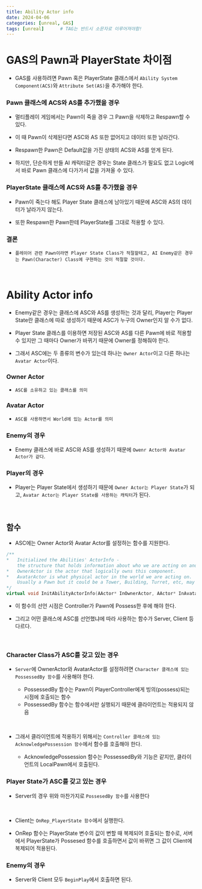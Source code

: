 ```yaml
---
title: Ability Actor info
date: 2024-04-06
categories: [unreal, GAS]
tags: [unreal]		# TAG는 반드시 소문자로 이루어져야함!
---
```


**GAS의 Pawn과 PlayerState 차이점**
=============

* GAS를 사용하려면 Pawn 혹은 PlayerState 클래스에서 `Ability System Component(ACS)`와 `Attribute Set(AS)`을 추가해야 한다.


### Pawn 클래스에 ACS와 AS를 추가했을 경우

* 멀티플레이 게임에서는 Pawn이 죽을 경우 그 Pawn을 삭제하고 Respawn할 수 있다.

* 이 때 Pawn이 삭제된다면 ASC와 AS 또한 없어지고 데이터 또한 날라간다.

* Respawn한 Pawn은 Default값을 가진 상태의 ACS와 AS를 얻게 된다.

* 하지만, 단순하게 만들 AI 캐릭터같은 경우는 State 클래스가 필요도 없고 Logic에서 바로 Pawn 클래스에 다가가서 값을 가져올 수 있다.

### PlayerState 클래스에 ACS와 AS를 추가했을 경우

* Pawn이 죽는다 해도 Player State 클래스에 남아있기 때문에 ASC와 AS의 데이터가 날라가지 않는다.

* 또한 Respawn한 Pawn한테 PlayerState를 그대로 적용할 수 있다.


### 결론

* `플레이어 관련 Pawn이라면 Player State Class가 적절할테고, AI Enemy같은 경우는 Pawn(Character) Class에 구현하는 것이 적절할 것이다.`

<br>

**Ability Actor info**
=======

* Enemy같은 경우는 클래스에 ASC와 AS를 생성하는 것과 달리, Player는 Player State란 클래스에 따로 생성하기 때문에 ASC가 누구의 Owner인지 알 수가 없다.

* Player State 클래스를 이용하면 저장된 ASC와 AS를 다른 Pawn에 바로 적용할 수 있지만 그 때마다 Owner가 바뀌기 때문에 Owner를 정해줘야 한다.

* 그래서 ASC에는 두 종류의 변수가 있는데 하나는 `Owner Actor`이고 다른 하나는 `Avatar Actor`이다.

### Owner Actor

* `ASC를 소유하고 있는 클래스를 의미`


### Avatar Actor

* `ASC를 사용하면서 World에 있는 Actor를 의미`


### Enemy의 경우

* Enemy 클래스에 바로 ASC와 AS를 생성하기 때문에 `Owenr Actor와 Avatar Actor가 같다`.


### Player의 경우

* Player는 Player State에서 생성하기 때문에 `Owner Actor는 Player State`가 되고, `Avatar Actor는 Player State를 사용하는 캐릭터`가 된다.


<br>

## 함수

* ASC에는 Owner Actor와 Avatar Actor를 설정하는 함수를 지원한다.

```c++
/**
*	Initialized the Abilities' ActorInfo - 
    the structure that holds information about who we are acting on and who controls us.
*   OwnerActor is the actor that logically owns this component.
*	AvatarActor is what physical actor in the world we are acting on. 
    Usually a Pawn but it could be a Tower, Building, Turret, etc, may be the same as Owner
*/
virtual void InitAbilityActorInfo(AActor* InOwnerActor, AActor* InAvatarActor);
```

* 이 함수의 선언 시점은 Controller가 Pawn에 Possess한 후에 해야 한다.

* 그리고 어떤 클래스에 ASC를 선언했냐에 따라 사용하는 함수가 Server, Client 등 다르다.

<br>

### Character Class가 ASC를 갖고 있는 경우

* `Server`에 OwnerActor와 AvatarActor를 설정하려면 `Character 클래스에 있는 PossessedBy 함수`를 사용해야 한다.

  * PossessedBy 함수는 Pawn이 PlayerController에게 빙의(possess)되는 시점에 호출되는 함수
  * PossessedBy 함수는 함수에서만 실행되기 때문에 클라이언트는 적용되지 않음

<br>

* 그래서 클라이언트에 적용하기 위해서는 `Controller 클래스에 있는 AcknowledgePossession 함수`에서 함수를 호출해야 한다.

  * AcknowledgePossession 함수는 PossessedBy와 기능은 같지만, 클라이언트의 LocalPawn에서 호출된다.




### Player State가 ASC를 갖고 있는 경우

* Server의 경우 위와 마찬가지로 `PossesedBy 함수`를 사용한다

<br>

* Client는 `OnRep_PlayerState 함수`에서 실행한다.

* OnRep 함수는 PlayerState 변수의 값이 변할 때 복제되어 호출되는 함수로, 서버에서 PlayerState가 Possesed 함수를 호출하면서 값이 바뀌면 그 값이 Client에 복제되어 적용된다.



### Enemy의 경우

* Server와 Client 모두 `BeginPlay`에서 호출하면 된다.

